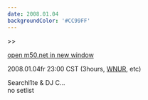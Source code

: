 ```yaml
---
date: 2008.01.04
backgroundColor: '#CC99FF'
---
```


\>>

[open m50.net in new window  
](http://m50.net/)

2008.01.04fr 23:00 CST (3hours, [WNUR](http://www.wnur.org/), etc)

Searchl1te & DJ C...  
no setlist